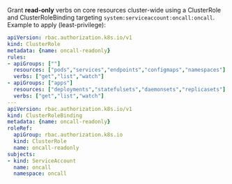 Grant **read-only** verbs on core resources cluster-wide using a ClusterRole and ClusterRoleBinding targeting `system:serviceaccount:oncall:oncall`.
Example to apply (least-privilege):

```yaml
apiVersion: rbac.authorization.k8s.io/v1
kind: ClusterRole
metadata: {name: oncall-readonly}
rules:
- apiGroups: [""]
  resources: ["pods","services","endpoints","configmaps","namespaces"]
  verbs: ["get","list","watch"]
- apiGroups: ["apps"]
  resources: ["deployments","statefulsets","daemonsets","replicasets"]
  verbs: ["get","list","watch"]
---
apiVersion: rbac.authorization.k8s.io/v1
kind: ClusterRoleBinding
metadata: {name: oncall-readonly}
roleRef:
  apiGroup: rbac.authorization.k8s.io
  kind: ClusterRole
  name: oncall-readonly
subjects:
- kind: ServiceAccount
  name: oncall
  namespace: oncall